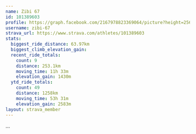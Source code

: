 ```yaml
---
name: Zibi 67
id: 101389603
profile: https://graph.facebook.com/2167978823369064/picture?height=256&width=256
username: zibi-67
strava_url: https://www.strava.com/athletes/101389603
stats:
  biggest_ride_distance: 63.97km
  biggest_climb_elevation_gain: 
  recent_ride_totals:
    count: 9
    distance: 253.1km
    moving_time: 11h 33m
    elevation_gain: 1430m
  ytd_ride_totals:
    count: 49
    distance: 1258km
    moving_time: 53h 31m
    elevation_gain: 2583m
layout: strava_member
--- 
```

...
